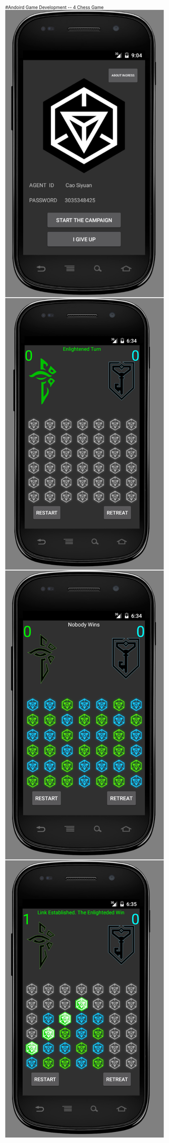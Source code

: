 #Andoird Game Development -- 4 Chess Game
![](images/index.jpeg)
![](images/first.png)
![](images/draw.png)
![](images/greenWin.png)
